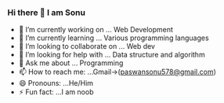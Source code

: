 ### Hi there 👋  I am Sonu  



- 🔭 I’m currently working on ... Web Development 
- 🌱 I’m currently learning ... Various programming languages
- 👯 I’m looking to collaborate on ... Web dev
- 🤔 I’m looking for help with ... Data structure and algorithm
- 💬 Ask me about ... Programming 
- 📫 How to reach me: ...Gmail->(paswansonu578@gmail.com)
- 😄 Pronouns: ...He/Him
- ⚡ Fun fact: ...I am noob

